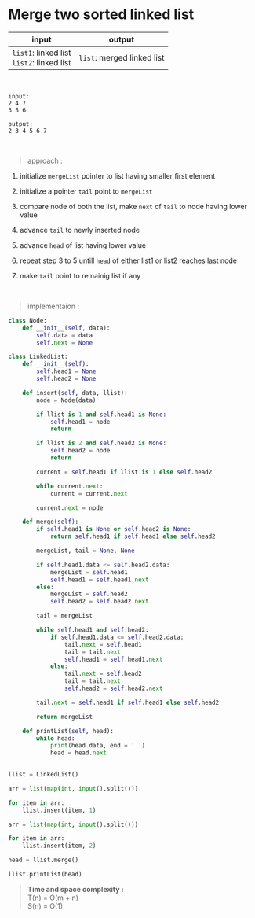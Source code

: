 # Merge two sorted linked list

| input | output |
| --- | --- |
| `list1`: linked list<br>`list2`: linked list | `list`: merged linked list |

<br>

```
input:
2 4 7
3 5 6

output:
2 3 4 5 6 7
```

<br>

> approach :

1. initialize `mergeList` pointer to list having smaller first element

2. initialize a pointer `tail` point to `mergeList`

3. compare node of both the list, make `next` of `tail` to node having lower value

4. advance `tail` to newly inserted node

5. advance `head` of list having lower value

6. repeat step 3 to 5 untill `head` of either list1 or list2 reaches last node

7. make `tail` point to remainig list if any

<br>

> implementaion :

```python
class Node:
    def __init__(self, data):
        self.data = data
        self.next = None

class LinkedList:
    def __init__(self):
        self.head1 = None
        self.head2 = None

    def insert(self, data, llist):
        node = Node(data)

        if llist is 1 and self.head1 is None:
            self.head1 = node
            return

        if llist is 2 and self.head2 is None:
            self.head2 = node
            return 

        current = self.head1 if llist is 1 else self.head2

        while current.next:
            current = current.next

        current.next = node

    def merge(self):
        if self.head1 is None or self.head2 is None:
            return self.head1 if self.head1 else self.head2

        mergeList, tail = None, None

        if self.head1.data <= self.head2.data:
            mergeList = self.head1
            self.head1 = self.head1.next
        else:
            mergeList = self.head2
            self.head2 = self.head2.next

        tail = mergeList

        while self.head1 and self.head2:
            if self.head1.data <= self.head2.data:
                tail.next = self.head1
                tail = tail.next
                self.head1 = self.head1.next
            else:
                tail.next = self.head2
                tail = tail.next
                self.head2 = self.head2.next

        tail.next = self.head1 if self.head1 else self.head2

        return mergeList

    def printList(self, head):
        while head:
            print(head.data, end = ' ')
            head = head.next
    

llist = LinkedList()

arr = list(map(int, input().split()))

for item in arr:
    llist.insert(item, 1)

arr = list(map(int, input().split()))

for item in arr:
    llist.insert(item, 2)

head = llist.merge()

llist.printList(head)
```

> **Time and space complexity :**
<br>T(n) = O(m + n)
<br>S(n) = O(1)
